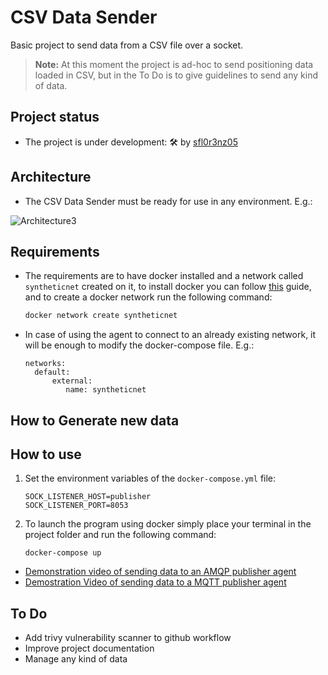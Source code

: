# CSV Data Sender

Basic project to send data from a CSV file over a socket.

>**Note:** At this moment the project is ad-hoc to send positioning data loaded in CSV, but in the To Do is to give guidelines to send any kind of data.

## Project status

- The project is under development: 🛠 by [sfl0r3nz05](sfigueroa@ceit.es)

## Architecture

- The CSV Data Sender must be ready for use in any environment. E.g.:

![Architecture3](https://user-images.githubusercontent.com/6643905/219717111-a68e0f2b-423e-489a-893f-a04f3c2ee195.png)

## Requirements

- The requirements are to have docker installed and a network called `syntheticnet` created on it, to install docker you can follow [this](https://docs.docker.com/engine/install/) guide, and to create a docker network run the following command:

  ```bash
  docker network create syntheticnet
  ```

- In case of using the agent to connect to an already existing network, it will be enough to modify the docker-compose file. E.g.:

  ```console
  networks:
    default:
        external:
           name: syntheticnet
  ```

## How to Generate new data

## How to use

1. Set the environment variables of the `docker-compose.yml` file:

    ```console
    SOCK_LISTENER_HOST=publisher
    SOCK_LISTENER_PORT=8053
    ```

2. To launch the program using docker simply place your terminal in the project folder and run the following command:

    ```console
    docker-compose up
    ```

- [Demonstration video of sending data to an AMQP publisher agent](https://youtu.be/OavGNGMnQZ4)
- [Demostration Video of sending data to a MQTT publisher agent](https://youtu.be/k_vCP0BRygY)

## To Do

- Add trivy vulnerability scanner to github workflow
- Improve project documentation
- Manage any kind of data
